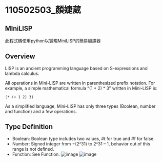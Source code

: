 # 110502503_顏婕葳
## MIniLISP
此程式碼使用python以實現MiniLISP的簡易編譯器
## Overview
LISP is an ancient programming language based on S-expressions and lambda calculus.

All operations in Mini-LISP are written in parenthesized prefix notation. For example, a simple mathematical formula “(1 + 2) * 3” written in Mini-LISP is:

```
(* (+ 1 2) 3)
```

As a simplified language, Mini-LISP has only three types (Boolean, number and function) and a few operations.
## Type Definition
* Boolean: Boolean type includes two values, #t for true and #f for false.
* Number: Signed integer from −(2^31) to 2^31 – 1, behavior out of this range is not defined.
* Function: See Function.
![image](https://hackmd.io/_uploads/rkRxGrTD6.png)
![image](https://hackmd.io/_uploads/ry3WGSpDa.png)

